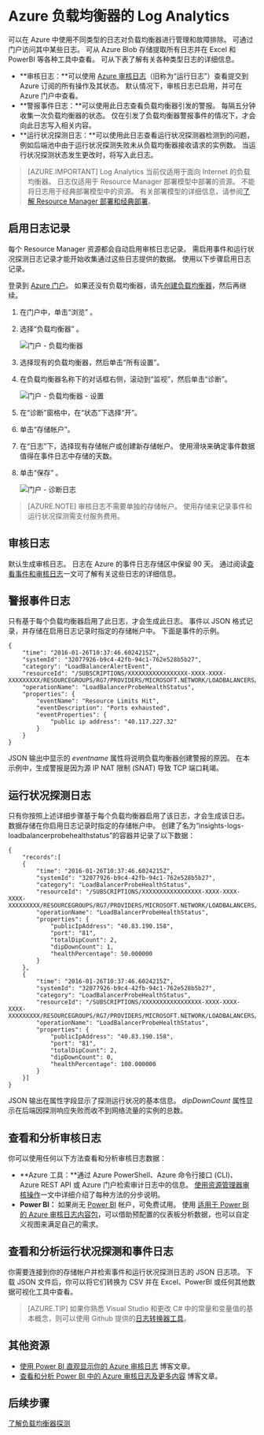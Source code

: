 <!-- diagnostics unavailable in azure portal-->
<properties 
    pageTitle="监视负载均衡器的操作、事件和计数器 | Azure"
    description="了解如何为 Azure 负载均衡器启用警报事件以及探测运行状况日志记录"
    services="load-balancer"
    documentationCenter="na"
    author="kumudd"
    manager="timlt"
    tags="azure-resource-manager"
    translationtype="Human Translation" />
<tags
    ms.assetid="56656d74-0241-4096-88c8-aa88515d676d"
    ms.service="load-balancer"
    ms.devlang="na"
    ms.topic="article"
    ms.tgt_pltfrm="na"
    ms.workload="infrastructure-services"
    ms.date="10/24/2016"
    wacn.date="04/17/2017"
    ms.author="kumud"
    ms.sourcegitcommit="7cc8d7b9c616d399509cd9dbdd155b0e9a7987a8"
    ms.openlocfilehash="e2b065a3ac46b866c7775fab679fc0ee3379b543"
    ms.lasthandoff="04/07/2017" />

# <a name="log-analytics-for-azure-load-balancer"></a>Azure 负载均衡器的 Log Analytics

可以在 Azure 中使用不同类型的日志对负载均衡器进行管理和故障排除。 可通过门户访问其中某些日志。 可从 Azure Blob 存储提取所有日志并在 Excel 和 PowerBI 等各种工具中查看。 可从下表了解有关各种类型日志的详细信息。

* **审核日志：**可以使用 [Azure 审核日志](/documentation/articles/insights-debugging-with-events/)（旧称为“运行日志”）查看提交到 Azure 订阅的所有操作及其状态。 默认情况下，审核日志已启用，并可在 Azure 门户中查看。
* **警报事件日志：**可以使用此日志查看负载均衡器引发的警报。 每隔五分钟收集一次负载均衡器的状态。 仅在引发了负载均衡器警报事件的情况下，才会向此日志写入相关内容。
* **运行状况探测日志：**可以使用此日志查看运行状况探测器检测到的问题，例如后端池中由于运行状况探测失败未从负载均衡器接收请求的实例数。 当运行状况探测状态发生更改时，将写入此日志。

> [AZURE.IMPORTANT]
> Log Analytics 当前仅适用于面向 Internet 的负载均衡器。 日志仅适用于 Resource Manager 部署模型中部署的资源。 不能将日志用于经典部署模型中的资源。 有关部署模型的详细信息，请参阅[了解 Resource Manager 部署和经典部署](/documentation/articles/resource-manager-deployment-model/)。

## <a name="enable-logging"></a>启用日志记录

每个 Resource Manager 资源都会自动启用审核日志记录。 需启用事件和运行状况探测日志记录才能开始收集通过这些日志提供的数据。 使用以下步骤启用日志记录。

登录到 [Azure 门户](http://portal.azure.cn)。 如果还没有负载均衡器，请先[创建负载均衡器](/documentation/articles/load-balancer-get-started-internet-arm-ps/)，然后再继续。

1. 在门户中，单击“浏览” 。
2. 选择“负载均衡器” 。

    ![门户 - 负载均衡器](./media/load-balancer-monitor-log/load-balancer-browse.png)

3. 选择现有的负载均衡器，然后单击“所有设置”。
4. 在负载均衡器名称下的对话框右侧，滚动到“监视”，然后单击“诊断”。

    ![门户 - 负载均衡器 - 设置](./media/load-balancer-monitor-log/load-balancer-settings.png)

5. 在“诊断”窗格中，在“状态”下选择“开”。
6. 单击“存储帐户”。
7. 在“日志”下，选择现有存储帐户或创建新存储帐户。 使用滑块来确定事件数据值得在事件日志中存储的天数。 
8. 单击“保存” 。

    ![门户 - 诊断日志](./media/load-balancer-monitor-log/load-balancer-diagnostics.png)

> [AZURE.NOTE]
> 审核日志不需要单独的存储帐户。 使用存储来记录事件和运行状况探测需支付服务费用。

## <a name="audit-log"></a>审核日志

默认生成审核日志。 日志在 Azure 的事件日志存储区中保留 90 天。 通过阅读[查看事件和审核日志](/documentation/articles/insights-debugging-with-events/)一文可了解有关这些日志的详细信息。

## <a name="alert-event-log"></a> 警报事件日志

只有基于每个负载均衡器启用了此日志，才会生成此日志。 事件以 JSON 格式记录，并存储在启用日志记录时指定的存储帐户中。 下面是事件的示例。

    {
        "time": "2016-01-26T10:37:46.6024215Z",
        "systemId": "32077926-b9c4-42fb-94c1-762e528b5b27",
        "category": "LoadBalancerAlertEvent",
        "resourceId": "/SUBSCRIPTIONS/XXXXXXXXXXXXXXXXX-XXXX-XXXX-XXXXXXXXX/RESOURCEGROUPS/RG7/PROVIDERS/MICROSOFT.NETWORK/LOADBALANCERS/WWEBLB",
        "operationName": "LoadBalancerProbeHealthStatus",
        "properties": {
            "eventName": "Resource Limits Hit",
            "eventDescription": "Ports exhausted",
            "eventProperties": {
                "public ip address": "40.117.227.32"
            }
        }
    }

JSON 输出中显示的 *eventname* 属性将说明负载均衡器创建警报的原因。 在本示例中，生成警报是因为源 IP NAT 限制 (SNAT) 导致 TCP 端口耗竭。

## <a name="health-probe-log"></a>运行状况探测日志

只有你按照上述详细步骤基于每个负载均衡器启用了该日志，才会生成该日志。 数据存储在你启用日志记录时指定的存储帐户中。 创建了名为“insights-logs-loadbalancerprobehealthstatus”的容器并记录了以下数据：

    {
        "records":[
        {
            "time": "2016-01-26T10:37:46.6024215Z",
            "systemId": "32077926-b9c4-42fb-94c1-762e528b5b27",
            "category": "LoadBalancerProbeHealthStatus",
            "resourceId": "/SUBSCRIPTIONS/XXXXXXXXXXXXXXXXX-XXXX-XXXX-XXXX-XXXXXXXXX/RESOURCEGROUPS/RG7/PROVIDERS/MICROSOFT.NETWORK/LOADBALANCERS/WWEBLB",
            "operationName": "LoadBalancerProbeHealthStatus",
            "properties": {
                "publicIpAddress": "40.83.190.158",
                "port": "81",
                "totalDipCount": 2,
                "dipDownCount": 1,
                "healthPercentage": 50.000000
            }
        },
        {
            "time": "2016-01-26T10:37:46.6024215Z",
            "systemId": "32077926-b9c4-42fb-94c1-762e528b5b27",
            "category": "LoadBalancerProbeHealthStatus",
            "resourceId": "/SUBSCRIPTIONS/XXXXXXXXXXXXXXXXX-XXXX-XXXX-XXXX-XXXXXXXXX/RESOURCEGROUPS/RG7/PROVIDERS/MICROSOFT.NETWORK/LOADBALANCERS/WWEBLB",
            "operationName": "LoadBalancerProbeHealthStatus",
            "properties": {
                "publicIpAddress": "40.83.190.158",
                "port": "81",
                "totalDipCount": 2,
                "dipDownCount": 0,
                "healthPercentage": 100.000000
            }
        }]
    }

JSON 输出在属性字段显示了探测运行状况的基本信息。 *dipDownCount* 属性显示在后端因探测响应失败而收不到网络流量的实例的总数。

## <a name="view-and-analyze-the-audit-log"></a>查看和分析审核日志

你可以使用任何以下方法查看和分析审核日志数据：

* **Azure 工具：**通过 Azure PowerShell、Azure 命令行接口 (CLI)、Azure REST API 或 Azure 门户检索审计日志中的信息。 [使用资源管理器审核操作](/documentation/articles/resource-group-audit/)一文中详细介绍了每种方法的分步说明。
* **Power BI：** 如果尚无 [Power BI](https://powerbi.microsoft.com/pricing) 帐户，可免费试用。 使用 [适用于 Power BI 的 Azure 审核日志内容包](https://powerbi.microsoft.com/documentation/powerbi-content-pack-azure-audit-logs)，可以借助预配置的仪表板分析数据，也可以自定义视图来满足自己的需求。

## <a name="view-and-analyze-the-health-probe-and-event-log"></a>查看和分析运行状况探测和事件日志

你需要连接到你的存储帐户并检索事件和运行状况探测日志的 JSON 日志项。 下载 JSON 文件后，你可以将它们转换为 CSV 并在 Excel、PowerBI 或任何其他数据可视化工具中查看。

> [AZURE.TIP]
> 如果你熟悉 Visual Studio 和更改 C# 中的常量和变量值的基本概念，则可以使用 Github 提供的[日志转换器工具](https://github.com/Azure-Samples/networking-dotnet-log-converter)。

## <a name="additional-resources"></a>其他资源

* [使用 Power BI 直观显示你的 Azure 审核日志](http://blogs.msdn.com/b/powerbi/archive/2015/09/30/monitor-azure-audit-logs-with-power-bi.aspx) 博客文章。
* [查看和分析 Power BI 中的 Azure 审核日志及更多内容](https://azure.microsoft.com/zh-cn/blog/analyze-azure-audit-logs-in-powerbi-more/) 博客文章。

## <a name="next-steps"></a>后续步骤

[了解负载均衡器探测](/documentation/articles/load-balancer-custom-probe-overview/)

<!--Update_Description: update meta properties; wording update -->